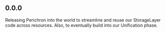 ## 0.0.0
Releasing Perichron into the world to streamline and reuse our StorageLayer code 
across resources. Also, to eventually build into our Unification phase. 